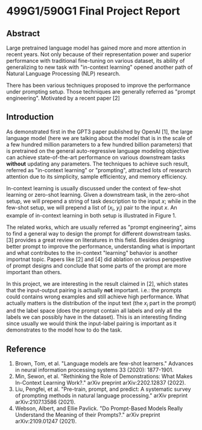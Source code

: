 # 499G1/590G1 Final Project Report

## Abstract
Large pretrained language model has gained more and more attention in recent years. Not only because of their representation power and superior performance with traditional fine-tuning on various dataset, its ability of generalizing to new task with "in-context learning" opened another path of Natural Language Processing (NLP) research.

There has been various techniques proposed to improve the performance under prompting setup. Those techniques are generally referred as "prompt engineering". Motivated by a recent paper [2]

## Introduction
As demonstrated first in the GPT3 paper published by OpenAI [1], the large language model (here we are talking about the model that is in the scale of a few hundred million parameters to a few hundred billion parameters) that is pretrained on the general auto-regressive language modeling objective can achieve state-of-the-art performance on various downstream tasks **without** updating any parameters. The techniques to achieve such result, referred as "in-context learning" or "prompting", attracted lots of research attention due to its simplicity, sample efficientcy, and memory efficiency.

In-context learning is usually discussed under the context of few-shot learning or zero-shot learning. Given a downstream task, in the zero-shot setup, we will prepend a string of task description to the input $x$; while in the few-shot setup, we will prepend a list of ($x_i$, $y_i$) pair to the input $x$. An example of in-context learning in both setup is illustrated in Figure 1.

The related works, which are usually referred as "prompt engineering", aims to find a general way to design the prompt for different downstream tasks. [3] provides a great review on literatures in this field. Besides designing better prompt to improve the performance, understanding what is important and what contributes to the in-context "learning" behavior is another importnat topic. Papers like [2] and [4] did ablation on various perspestive of prompt designs and conclude that some parts of the prompt are more important than others.

In this project, we are interesting in the result claimed in [2], which states that the input-output pairing is actually **not** important. i.e.: the prompts could contains wrong examples and still achieve high performance. What actually matters is the distribution of the input text (the $x_i$ part in the prompt) and the label space (does the prompt contain all labels and only all the labels we can possibly have in the dataset). This is an interesting finding since usually we would think the input-label pairing is important as it demonstrates to the model how to do the task.

## Reference
1. Brown, Tom, et al. "Language models are few-shot learners." Advances in neural information processing systems 33 (2020): 1877-1901.
2. Min, Sewon, et al. "Rethinking the Role of Demonstrations: What Makes In-Context Learning Work?." arXiv preprint arXiv:2202.12837 (2022).
3. Liu, Pengfei, et al. "Pre-train, prompt, and predict: A systematic survey of prompting methods in natural language processing." arXiv preprint arXiv:2107.13586 (2021).
4. Webson, Albert, and Ellie Pavlick. "Do Prompt-Based Models Really Understand the Meaning of their Prompts?." arXiv preprint arXiv:2109.01247 (2021).